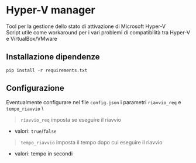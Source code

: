 # Hyper-V manager

Tool per la gestione dello stato di attivazione di Microsoft Hyper-V \
Script utile come workaround per i vari problemi di compatibilità tra Hyper-V e VirtualBox/VMware

## Installazione dipendenze

`pip install -r requirements.txt`

## Configurazione

Eventualmente configurare nel file `config.json` i parametri `riavvio_req` e `tempo_riavvio` \
> `riavvio_req` imposta se eseguire il riavvio

- valori: `true`/`false`

> `tempo_riavvio` imposta il tempo dopo cui eseguire il riavvio

- valori: tempo in secondi
